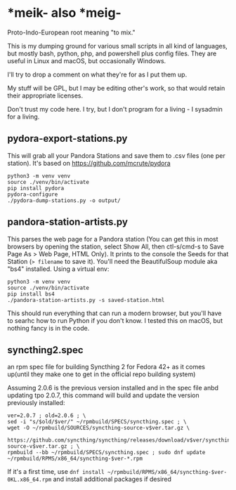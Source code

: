 # *meik- also *meig-

Proto-Indo-European root meaning "to mix."

This is my dumping ground for various small scripts in all kind of languages, but mostly bash, python, php, and powershell plus config files. They are useful in Linux and macOS, but occasionally Windows.

I'll try to drop a comment on what they're for as I put them up.

My stuff will be GPL, but I may be editing other's work, so that would retain their appropriate licenses.

Don't trust my code here. I try, but I don't program for a living - I sysadmin for a living.

## pydora-export-stations.py
This will grab all your Pandora Stations and save them to .csv files (one per station). It's based on https://github.com/mcrute/pydora
```
python3 -m venv venv
source ./venv/bin/activate
pip install pydora
pydora-configure
./pydora-dump-stations.py -o output/
```

## pandora-station-artists.py

This parses the web page for a Pandora station (You can get this in most browsers by opening the station, select Show All, then ctl-s/cmd-s to Save Page As > Web Page, HTML Only). It prints to the console the Seeds for that Station (`> filename` to save it). You'll need the BeautifulSoup module aka "bs4" installed. Using a virtual env:

```
python3 -m venv venv
source ./venv/bin/activate
pip install bs4
./pandora-station-artists.py -s saved-station.html
```

This should run everything that can run a modern browser, but you'll have to searhc how to run Python if you don't know. I tested this on macOS, but nothing fancy is in the code.

## **syncthing2.spec**

an rpm spec file for building Syncthing 2 for Fedora 42+ as it comes up(until they make one to get in the official repo building system)

Assuming 2.0.6 is the previous version installed and in the spec file anbd updating tpo 2.0.7, this command will build and update the version previously installed:

```
ver=2.0.7 ; old=2.0.6 ; \
sed -i "s/$old/$ver/" ~/rpmbuild/SPECS/syncthing.spec ; \
wget -O ~/rpmbuild/SOURCES/syncthing-source-v$ver.tar.gz \
    https://github.com/syncthing/syncthing/releases/download/v$ver/syncthing-source-v$ver.tar.gz ; \
rpmbuild --bb ~/rpmbuild/SPECS/syncthing.spec ; sudo dnf update ~/rpmbuild/RPMS/x86_64/syncthing-$ver-*.rpm
```

If it's a first time, use ```dnf install ~/rpmbuild/RPMS/x86_64/syncthing-$ver-0KL.x86_64.rpm``` and install additional packages if desired
